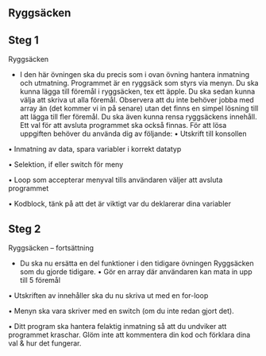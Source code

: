 ## Ryggsäcken
## Steg 1

Ryggsäcken
-	I den här övningen ska du precis som i ovan övning hantera inmatning och utmatning. Programmet är en ryggsäck som styrs via menyn. 
Du ska kunna lägga till föremål i ryggsäcken, tex ett äpple. Du ska sedan kunna välja att skriva ut alla föremål. Observera att du inte 
behöver jobba med array än (det kommer vi in på senare) utan det finns en simpel lösning till att lägga till fler föremål. Du ska även 
kunna rensa ryggsäckens innehåll. Ett val för att avsluta programmet ska också finnas. För att lösa uppgiften behöver du använda dig av 
följande: 
•	Utskrift till konsollen

•	Inmatning av data, spara variabler i korrekt datatyp

•	Selektion, if eller switch för meny

•	Loop som accepterar menyval tills användaren väljer att avsluta programmet

•	Kodblock, tänk på att det är viktigt var du deklarerar dina variabler


## Steg 2

Ryggsäcken – fortsättning
-	Du ska nu ersätta en del funktioner i den tidigare övningen Ryggsäcken som du gjorde tidigare. 
•	Gör en array där användaren kan mata in upp till 5 föremål

•	Utskriften av innehåller ska du nu skriva ut med en for-loop

•	Menyn ska vara skriver med en switch (om du inte redan gjort det).

•	Ditt program ska hantera felaktig inmatning så att du undviker att programmet kraschar.
Glöm inte att kommentera din kod och förklara dina val & hur det fungerar.

